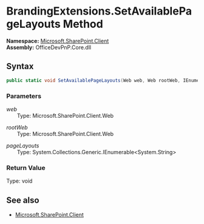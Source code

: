 # BrandingExtensions.SetAvailablePageLayouts Method  
  

**Namespace:** [Microsoft.SharePoint.Client](Microsoft.SharePoint.Client.md)  
**Assembly:** OfficeDevPnP.Core.dll  
## Syntax
```C#
public static void SetAvailablePageLayouts(Web web, Web rootWeb, IEnumerable<String> pageLayouts)
```
### Parameters
*web*  
&emsp;&emsp;Type: Microsoft.SharePoint.Client.Web  

*rootWeb*  
&emsp;&emsp;Type: Microsoft.SharePoint.Client.Web  

*pageLayouts*  
&emsp;&emsp;Type: System.Collections.Generic.IEnumerable<System.String>  

### Return Value
Type: void  

## See also
- [Microsoft.SharePoint.Client](Microsoft.SharePoint.Client.md)
